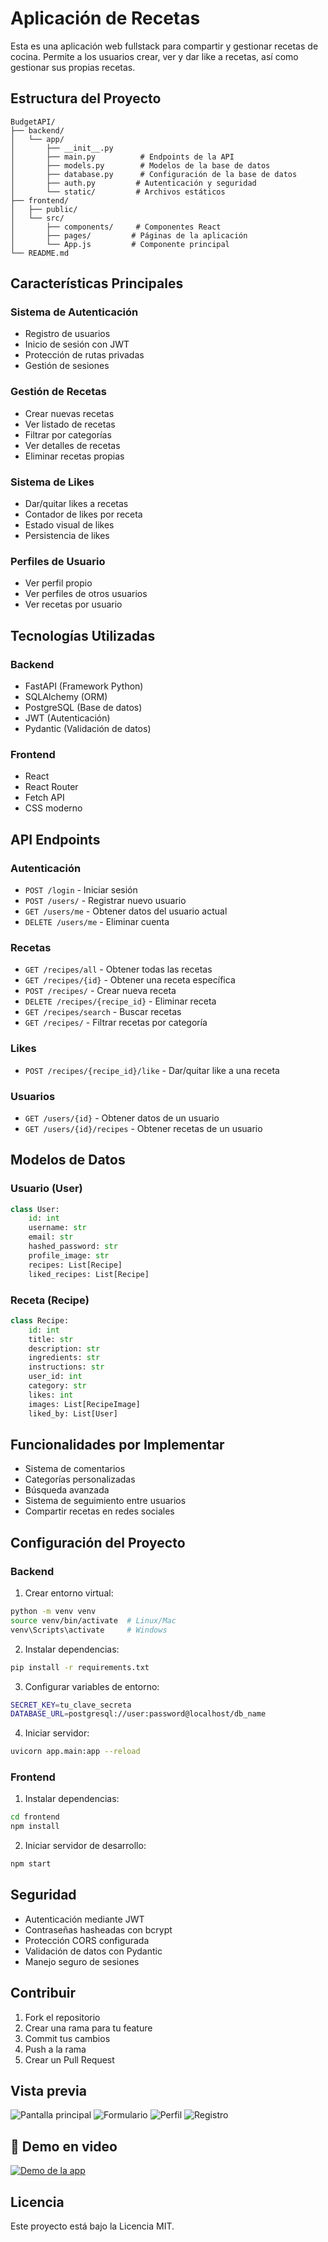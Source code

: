 # Aplicación de Recetas

Esta es una aplicación web fullstack para compartir y gestionar recetas de cocina. Permite a los usuarios crear, ver y dar like a recetas, así como gestionar sus propias recetas.

## Estructura del Proyecto

```
BudgetAPI/
├── backend/
│   └── app/
│       ├── __init__.py
│       ├── main.py          # Endpoints de la API
│       ├── models.py        # Modelos de la base de datos
│       ├── database.py      # Configuración de la base de datos
│       ├── auth.py         # Autenticación y seguridad
│       └── static/         # Archivos estáticos
├── frontend/
│   ├── public/
│   └── src/
│       ├── components/     # Componentes React
│       ├── pages/         # Páginas de la aplicación
│       └── App.js         # Componente principal
└── README.md
```

## Características Principales

### Sistema de Autenticación
- Registro de usuarios
- Inicio de sesión con JWT
- Protección de rutas privadas
- Gestión de sesiones

### Gestión de Recetas
- Crear nuevas recetas
- Ver listado de recetas
- Filtrar por categorías
- Ver detalles de recetas
- Eliminar recetas propias

### Sistema de Likes
- Dar/quitar likes a recetas
- Contador de likes por receta
- Estado visual de likes
- Persistencia de likes

### Perfiles de Usuario
- Ver perfil propio
- Ver perfiles de otros usuarios
- Ver recetas por usuario

## Tecnologías Utilizadas

### Backend
- FastAPI (Framework Python)
- SQLAlchemy (ORM)
- PostgreSQL (Base de datos)
- JWT (Autenticación)
- Pydantic (Validación de datos)

### Frontend
- React
- React Router
- Fetch API
- CSS moderno

## API Endpoints

### Autenticación
- `POST /login` - Iniciar sesión
- `POST /users/` - Registrar nuevo usuario
- `GET /users/me` - Obtener datos del usuario actual
- `DELETE /users/me` - Eliminar cuenta

### Recetas
- `GET /recipes/all` - Obtener todas las recetas
- `GET /recipes/{id}` - Obtener una receta específica
- `POST /recipes/` - Crear nueva receta
- `DELETE /recipes/{recipe_id}` - Eliminar receta
- `GET /recipes/search` - Buscar recetas
- `GET /recipes/` - Filtrar recetas por categoría

### Likes
- `POST /recipes/{recipe_id}/like` - Dar/quitar like a una receta

### Usuarios
- `GET /users/{id}` - Obtener datos de un usuario
- `GET /users/{id}/recipes` - Obtener recetas de un usuario

## Modelos de Datos

### Usuario (User)
```python
class User:
    id: int
    username: str
    email: str
    hashed_password: str
    profile_image: str
    recipes: List[Recipe]
    liked_recipes: List[Recipe]
```

### Receta (Recipe)
```python
class Recipe:
    id: int
    title: str
    description: str
    ingredients: str
    instructions: str
    user_id: int
    category: str
    likes: int
    images: List[RecipeImage]
    liked_by: List[User]
```

## Funcionalidades por Implementar
- Sistema de comentarios
- Categorías personalizadas
- Búsqueda avanzada
- Sistema de seguimiento entre usuarios
- Compartir recetas en redes sociales

## Configuración del Proyecto

### Backend
1. Crear entorno virtual:
```bash
python -m venv venv
source venv/bin/activate  # Linux/Mac
venv\Scripts\activate     # Windows
```

2. Instalar dependencias:
```bash
pip install -r requirements.txt
```

3. Configurar variables de entorno:
```bash
SECRET_KEY=tu_clave_secreta
DATABASE_URL=postgresql://user:password@localhost/db_name
```

4. Iniciar servidor:
```bash
uvicorn app.main:app --reload
```

### Frontend
1. Instalar dependencias:
```bash
cd frontend
npm install
```

2. Iniciar servidor de desarrollo:
```bash
npm start
```

## Seguridad
- Autenticación mediante JWT
- Contraseñas hasheadas con bcrypt
- Protección CORS configurada
- Validación de datos con Pydantic
- Manejo seguro de sesiones

## Contribuir
1. Fork el repositorio
2. Crear una rama para tu feature
3. Commit tus cambios
4. Push a la rama
5. Crear un Pull Request

## Vista previa

![Pantalla principal](docs/Home.png)
![Formulario](docs/formulario.png)
![Perfil](docs/perfil.png)
![Registro](docs/Registro.png)

## 🎥 Demo en video

[![Demo de la app](https://img.youtube.com/vi/4495vgXfo84/0.jpg)](https://youtu.be/4495vgXfo84)

## Licencia
Este proyecto está bajo la Licencia MIT. 